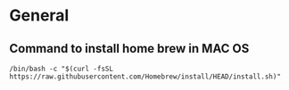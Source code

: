# General

## Command to  install home brew in MAC OS
``` /bin/bash -c "$(curl -fsSL https://raw.githubusercontent.com/Homebrew/install/HEAD/install.sh)" ```
